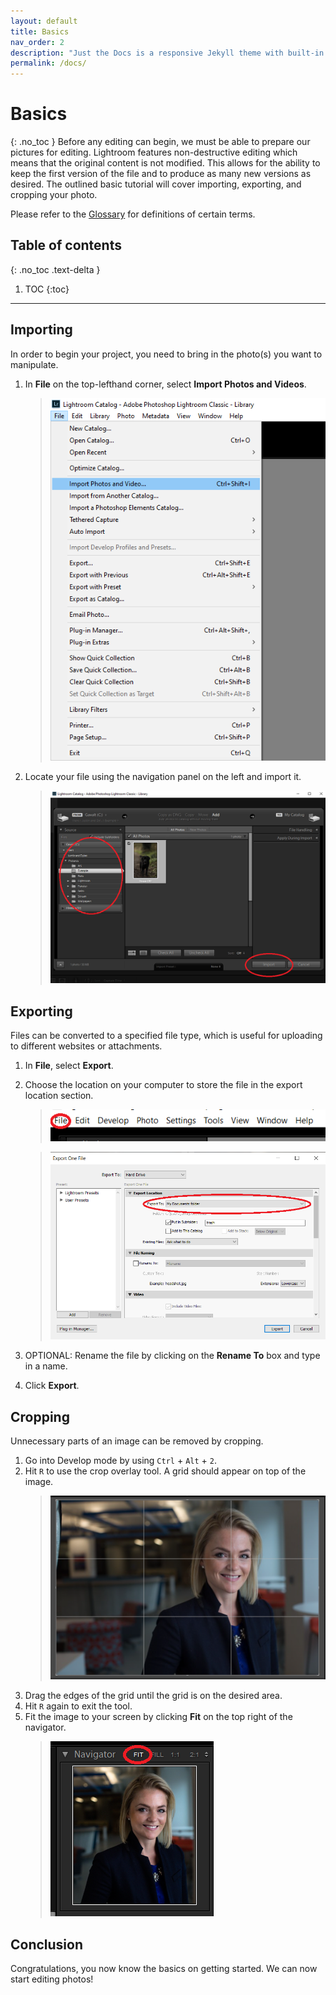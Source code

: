 ```yaml
---
layout: default
title: Basics
nav_order: 2
description: "Just the Docs is a responsive Jekyll theme with built-in search that is easily customizable and hosted on GitHub Pages."
permalink: /docs/
---
```


# Basics
{: .no_toc }
Before any editing can begin, we must be able to prepare our pictures for editing. Lightroom features non-destructive editing which means that the original content is not modified. This allows for the ability to keep the first version of the file and to produce as many new versions as desired. The outlined basic tutorial will cover importing, exporting, and cropping your photo.

Please refer to the [Glossary](https://jmajam.github.io//hans-and-justin-lightroom/docs/search/) for definitions of certain terms.

## Table of contents
{: .no_toc .text-delta }

1. TOC
{:toc}

---

## Importing
In order to begin your project, you need to bring in the photo(s) you want to manipulate.
1. In **File** on the top-lefthand corner, select **Import Photos and Videos**.
    >![Import1](https://raw.githubusercontent.com/jmajam/hans-and-justin-lightroom/gh-pages/docs/images/Importing1.png)

2. Locate your file using the navigation panel on the left and import it.

    >![Import2](https://raw.githubusercontent.com/jmajam/hans-and-justin-lightroom/gh-pages/docs/images/Importing2.png)

## Exporting
Files can be converted to a specified file type, which is useful for uploading to different websites or attachments.
1. In **File**, select **Export**.

2. Choose the location on your computer to store the file in the export location section.

    >![Export1](https://raw.githubusercontent.com/jmajam/hans-and-justin-lightroom/gh-pages/docs/images/Portrait/show_files_in_menu.png)

    >![Export1](https://raw.githubusercontent.com/jmajam/hans-and-justin-lightroom/gh-pages/docs/images/Portrait/show_export_menu.png)

3. OPTIONAL: Rename the file by clicking on the **Rename To** box and type in a name.
4. Click **Export**.
    
## Cropping
Unnecessary parts of an image can be removed by cropping.
1. Go into Develop mode by using `Ctrl` + `Alt` + `2`. 
2. Hit `R` to use the crop overlay tool. A grid should appear on top of the image.
    >![Export1](https://raw.githubusercontent.com/jmajam/hans-and-justin-lightroom/gh-pages/docs/images/Portrait/Crop_Step.PNG)
3. Drag the edges of the grid until the grid is on the desired area.
4. Hit `R` again to exit the tool.
5. Fit the image to your screen by clicking **Fit** on the top right of the navigator.
    >![Export1](https://raw.githubusercontent.com/jmajam/hans-and-justin-lightroom/gh-pages/docs/images/Portrait/fit.png)
    
## Conclusion
Congratulations, you now know the basics on getting started. We can now start editing photos!

